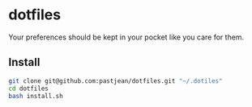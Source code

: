 dotfiles
========

Your preferences should be kept in your pocket like you care for them. 

Install
-------

```sh
git clone git@github.com:pastjean/dotfiles.git "~/.dotiles"
cd dotfiles
bash install.sh
```